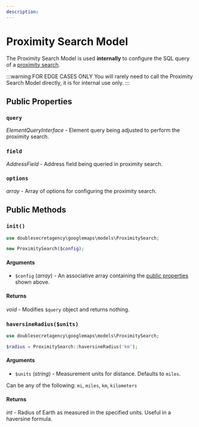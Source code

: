 ```yaml
---
description:
---
```


# Proximity Search Model

The Proximity Search Model is used **internally** to configure the SQL query of a [proximity search](/proximity-search/).

:::warning FOR EDGE CASES ONLY
You will rarely need to call the Proximity Search Model directly, it is for internal use only.
:::

## Public Properties

### `query`

_ElementQueryInterface_ - Element query being adjusted to perform the proximity search.

### `field`

_AddressField_ - Address field being queried in proximity search.

### `options`

_array_ - Array of options for configuring the proximity search.

## Public Methods

### `init()`

```php
use doublesecretagency\googlemaps\models\ProximitySearch;

new ProximitySearch($config);
```

#### Arguments

- `$config` (_array_) - An associative array containing the [public properties](#public-properties) shown above.

#### Returns

_void_ - Modifies `$query` object and returns nothing.

### `haversineRadius($units)`

```php
use doublesecretagency\googlemaps\models\ProximitySearch;

$radius = ProximitySearch::haversineRadius('km');
```

#### Arguments

- `$units` (_string_) - Measurement units for distance. Defaults to `miles`.

Can be any of the following: `mi`, `miles`, `km`, `kilometers`

#### Returns

_int_ - Radius of Earth as measured in the specified units. Useful in a haversine formula.
